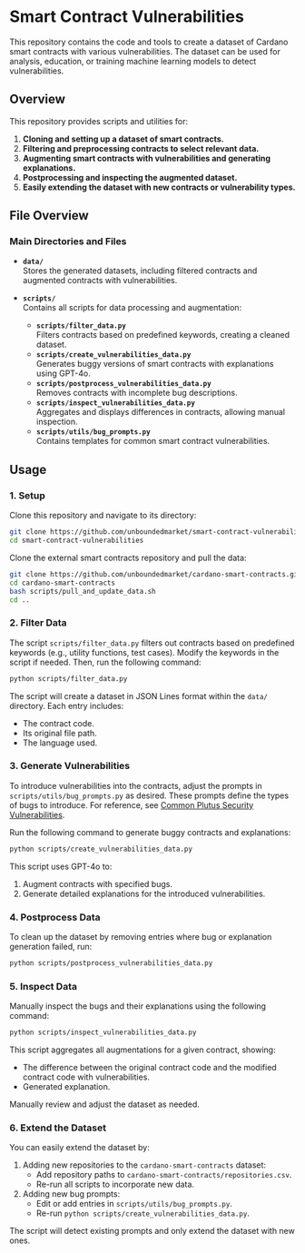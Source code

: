 # Smart Contract Vulnerabilities

This repository contains the code and tools to create a dataset of Cardano smart contracts with various vulnerabilities. The dataset can be used for analysis, education, or training machine learning models to detect vulnerabilities.

## Overview

This repository provides scripts and utilities for:
1. **Cloning and setting up a dataset of smart contracts.**
2. **Filtering and preprocessing contracts to select relevant data.**
3. **Augmenting smart contracts with vulnerabilities and generating explanations.**
4. **Postprocessing and inspecting the augmented dataset.**
5. **Easily extending the dataset with new contracts or vulnerability types.**

## File Overview

### Main Directories and Files
- **`data/`**  
  Stores the generated datasets, including filtered contracts and augmented contracts with vulnerabilities.

- **`scripts/`**  
  Contains all scripts for data processing and augmentation:
  - **`scripts/filter_data.py`**  
    Filters contracts based on predefined keywords, creating a cleaned dataset.
  - **`scripts/create_vulnerabilities_data.py`**  
    Generates buggy versions of smart contracts with explanations using GPT-4o.
  - **`scripts/postprocess_vulnerabilities_data.py`**  
    Removes contracts with incomplete bug descriptions.
  - **`scripts/inspect_vulnerabilities_data.py`**  
    Aggregates and displays differences in contracts, allowing manual inspection.
  - **`scripts/utils/bug_prompts.py`**  
    Contains templates for common smart contract vulnerabilities.

## Usage

### 1. Setup

Clone this repository and navigate to its directory:

```bash
git clone https://github.com/unboundedmarket/smart-contract-vulnerabilities.git
cd smart-contract-vulnerabilities
```

Clone the external smart contracts repository and pull the data:

```bash
git clone https://github.com/unboundedmarket/cardano-smart-contracts.git
cd cardano-smart-contracts
bash scripts/pull_and_update_data.sh
cd ..
```

### 2. Filter Data

The script `scripts/filter_data.py` filters out contracts based on predefined keywords (e.g., utility functions, test cases). Modify the keywords in the script if needed. Then, run the following command:

```bash
python scripts/filter_data.py
```

The script will create a dataset in JSON Lines format within the `data/` directory. Each entry includes:
- The contract code.
- Its original file path.
- The language used.

### 3. Generate Vulnerabilities

To introduce vulnerabilities into the contracts, adjust the prompts in `scripts/utils/bug_prompts.py` as desired. These prompts define the types of bugs to introduce. For reference, see [Common Plutus Security Vulnerabilities](https://www.mlabs.city/blog/common-plutus-security-vulnerabilities).

Run the following command to generate buggy contracts and explanations:

```bash
python scripts/create_vulnerabilities_data.py
```

This script uses GPT-4o to:
1. Augment contracts with specified bugs.
2. Generate detailed explanations for the introduced vulnerabilities.

### 4. Postprocess Data

To clean up the dataset by removing entries where bug or explanation generation failed, run:

```bash
python scripts/postprocess_vulnerabilities_data.py
```

### 5. Inspect Data

Manually inspect the bugs and their explanations using the following command:

```bash
python scripts/inspect_vulnerabilities_data.py
```

This script aggregates all augmentations for a given contract, showing:
- The difference between the original contract code and the modified contract code with vulnerabilities.
- Generated explanation.

Manually review and adjust the dataset as needed.

### 6. Extend the Dataset

You can easily extend the dataset by:
1. Adding new repositories to the `cardano-smart-contracts` dataset:
   - Add repository paths to `cardano-smart-contracts/repositories.csv`.
   - Re-run all scripts to incorporate new data.
2. Adding new bug prompts:
   - Edit or add entries in `scripts/utils/bug_prompts.py`.
   - Re-run `python scripts/create_vulnerabilities_data.py`.

The script will detect existing prompts and only extend the dataset with new ones.
